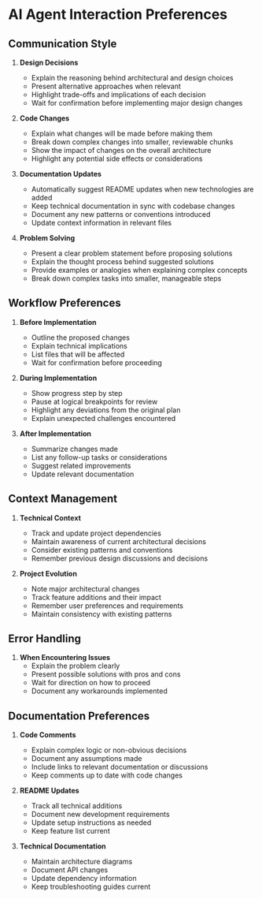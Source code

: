 # AI Agent Interaction Preferences

## Communication Style

1. **Design Decisions**
   - Explain the reasoning behind architectural and design choices
   - Present alternative approaches when relevant
   - Highlight trade-offs and implications of each decision
   - Wait for confirmation before implementing major design changes

2. **Code Changes**
   - Explain what changes will be made before making them
   - Break down complex changes into smaller, reviewable chunks
   - Show the impact of changes on the overall architecture
   - Highlight any potential side effects or considerations

3. **Documentation Updates**
   - Automatically suggest README updates when new technologies are added
   - Keep technical documentation in sync with codebase changes
   - Document any new patterns or conventions introduced
   - Update context information in relevant files

4. **Problem Solving**
   - Present a clear problem statement before proposing solutions
   - Explain the thought process behind suggested solutions
   - Provide examples or analogies when explaining complex concepts
   - Break down complex tasks into smaller, manageable steps

## Workflow Preferences

1. **Before Implementation**
   - Outline the proposed changes
   - Explain technical implications
   - List files that will be affected
   - Wait for confirmation before proceeding

2. **During Implementation**
   - Show progress step by step
   - Pause at logical breakpoints for review
   - Highlight any deviations from the original plan
   - Explain unexpected challenges encountered

3. **After Implementation**
   - Summarize changes made
   - List any follow-up tasks or considerations
   - Suggest related improvements
   - Update relevant documentation

## Context Management

1. **Technical Context**
   - Track and update project dependencies
   - Maintain awareness of current architectural decisions
   - Consider existing patterns and conventions
   - Remember previous design discussions and decisions

2. **Project Evolution**
   - Note major architectural changes
   - Track feature additions and their impact
   - Remember user preferences and requirements
   - Maintain consistency with existing patterns

## Error Handling

1. **When Encountering Issues**
   - Explain the problem clearly
   - Present possible solutions with pros and cons
   - Wait for direction on how to proceed
   - Document any workarounds implemented

## Documentation Preferences

1. **Code Comments**
   - Explain complex logic or non-obvious decisions
   - Document any assumptions made
   - Include links to relevant documentation or discussions
   - Keep comments up to date with code changes

2. **README Updates**
   - Track all technical additions
   - Document new development requirements
   - Update setup instructions as needed
   - Keep feature list current

3. **Technical Documentation**
   - Maintain architecture diagrams
   - Document API changes
   - Update dependency information
   - Keep troubleshooting guides current
